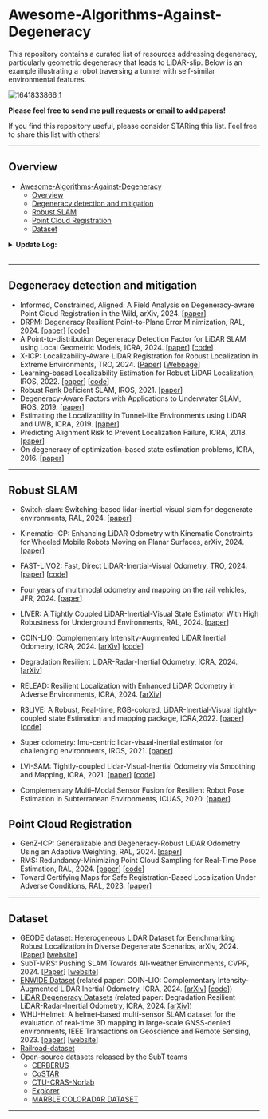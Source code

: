 # Awesome-Algorithms-Against-Degeneracy

This repository contains a curated list of resources addressing degeneracy, particularly geometric degeneracy that leads to LiDAR-slip. Below is an example illustrating a robot traversing a tunnel with self-similar environmental features.

![1641833866_1](README.assets/1641833866_1.gif)

**Please feel free to send me [pull requests](https://github.com/thisparticle/Awesome-Algorithms-Against-Degeneracy/blob/main/how-to-PR.md) or [email](mailto:zhiqiang_chen_hku@hotmail.com) to add papers!**

If you find this repository useful, please consider STARing this list. Feel free to share this list with others!

---
## Overview
- [Awesome-Algorithms-Against-Degeneracy](#awesome-algorithms-against-degeneracy)
  - [Overview](#overview)
  - [Degeneracy  detection and mitigation](#degeneracy--detection-and-mitigation)
  - [Robust SLAM](#robust-slam)
  - [Point Cloud Registration](#point-cloud-registration)
  - [Dataset](#dataset)

<details span>
<summary><b>Update Log:</b></summary>
<br>

**Nov 18, 2024**
- Add 1 paper: GenZ-ICP.

**Oct 19, 2024**
- Added 5 papers: Kinematic-ICP, Switch-slam, DRPM, A Point-to-distribution Degeneracy Detection Factor for LiDAR SLAM using Local Geometric Models, Informed, Constrained, Aligned: A Field Analysis on Degeneracy-aware Point Cloud Registration in the Wild

**July 17, 2024**
- create repo

</details>
<br>

---
## Degeneracy  detection and mitigation 

* Informed, Constrained, Aligned: A Field Analysis on Degeneracy-aware Point Cloud Registration in the Wild, arXiv, 2024. [[paper](https://arxiv.org/abs/2408.11809)]
* DRPM: Degeneracy Resilient Point-to-Plane Error Minimization, RAL, 2024. [[paper](https://arxiv.org/abs/2410.10784)] [[code](https://github.com/ntnu-arl/drpm?tab=readme-ov-file)]
* A Point-to-distribution Degeneracy Detection Factor for LiDAR SLAM using Local Geometric Models, ICRA, 2024. [[paper](https://ieeexplore.ieee.org/document/10610340/)] [[code](https://github.com/jisehua/Degenerate-Detection)]
* X-ICP: Localizability-Aware LiDAR Registration for Robust Localization in Extreme Environments, TRO, 2024. [[Paper](https://ieeexplore.ieee.org/document/10328716)] [[Webpage](https://sites.google.com/leggedrobotics.com/x-icp)] 
* Learning-based Localizability Estimation for Robust LiDAR Localization, IROS, 2022. [[paper](https://ieeexplore.ieee.org/document/9982257)] [[code](https://github.com/leggedrobotics/L3E)]
* Robust Rank Deficient SLAM, IROS, 2021. [[paper](https://ieeexplore.ieee.org/document/9636443)]
* Degeneracy-Aware Factors with Applications to Underwater SLAM, IROS, 2019. [[paper](https://ieeexplore.ieee.org/document/8968577/)]
* Estimating the Localizability in Tunnel-like Environments using LiDAR and UWB, ICRA, 2019. [[paper](https://ieeexplore.ieee.org/document/8794167)]
* Predicting Alignment Risk to Prevent Localization Failure, ICRA, 2018. [[paper](https://ieeexplore.ieee.org/document/8462890)]
* On degeneracy of optimization-based state estimation problems, ICRA, 2016. [[paper](https://ieeexplore.ieee.org/document/7487211)]

---
## Robust SLAM

* Switch-slam: Switching-based lidar-inertial-visual slam for degenerate environments, RAL, 2024. [[paper](https://ieeexplore.ieee.org/document/10582434)]

* Kinematic-ICP: Enhancing LiDAR Odometry with Kinematic Constraints for Wheeled Mobile Robots Moving on Planar Surfaces, arXiv, 2024. [[paper](https://arxiv.org/abs/2410.10277)]

* FAST-LIVO2: Fast, Direct LiDAR-Inertial-Visual Odometry, TRO, 2024. [[paper](https://ieeexplore.ieee.org/document/9739244)] [[code](https://github.com/hku-mars/FAST-LIVO2)]
* Four years of multimodal odometry and mapping on the rail vehicles, JFR, 2024. [[paper](https://onlinelibrary.wiley.com/doi/abs/10.1002/rob.22256)]
* LIVER: A Tightly Coupled LiDAR-Inertial-Visual State Estimator With High Robustness for Underground Environments, RAL, 2024. [[paper](https://ieeexplore.ieee.org/document/10404014)]

* COIN-LIO: Complementary Intensity-Augmented LiDAR Inertial Odometry, ICRA, 2024. [[arXiv](https://arxiv.org/abs/2310.01235)] [[code](https://github.com/ethz-asl/COIN-LIO)]
* Degradation Resilient LiDAR-Radar-Inertial Odometry, ICRA, 2024. [[arXiv](https://arxiv.org/abs/2403.05332)]
* RELEAD: Resilient Localization with Enhanced LiDAR Odometry in Adverse Environments, ICRA, 2024. [[arXiv](https://arxiv.org/abs/2402.18934)]
* R3LIVE: A Robust, Real-time, RGB-colored, LiDAR-Inertial-Visual tightly-coupled state Estimation and mapping package, ICRA,2022. [[paper](https://ieeexplore.ieee.org/document/9811935)] [[code](https://github.com/hku-mars/r3live)]
* Super odometry: Imu-centric lidar-visual-inertial estimator for challenging environments, IROS, 2021. [[paper](https://arxiv.org/pdf/2104.14938)]
* LVI-SAM: Tightly-coupled Lidar-Visual-Inertial Odometry via Smoothing and Mapping, ICRA, 2021. [[paper](https://github.com/TixiaoShan/LVI-SAM/blob/master/doc/paper.pdf)] [[code](https://github.com/TixiaoShan/LVI-SAM)]
* Complementary Multi–Modal Sensor Fusion for Resilient Robot Pose Estimation in Subterranean Environments, ICUAS, 2020. [[paper](https://ieeexplore.ieee.org/document/9213865)]

## Point Cloud Registration

* GenZ-ICP: Generalizable and Degeneracy-Robust LiDAR Odometry Using an Adaptive Weighting, RAL, 2024. [[paper](https://arxiv.org/pdf/2411.06766)]
* RMS: Redundancy-Minimizing Point Cloud Sampling for Real-Time Pose Estimation, RAL, 2024. [[paper](https://ieeexplore.ieee.org/document/10502131)] [[code](https://github.com/ctu-mrs/RMS)]
* Toward Certifying Maps for Safe Registration-Based Localization Under Adverse Conditions, RAL, 2023. [[paper](https://arxiv.org/abs/2309.04251)]

---
## Dataset

* GEODE dataset: Heterogeneous LiDAR Dataset for Benchmarking Robust Localization in Diverse Degenerate Scenarios, arXiv, 2024. [[Paper](https://arxiv.org/abs/2409.04961)] [[website](https://thisparticle.github.io/geode/)]
* SubT-MRS: Pushing SLAM Towards All-weather Environments, CVPR, 2024. [[Paper](https://openaccess.thecvf.com/content/CVPR2024/papers/Zhao_SubT-MRS_Dataset_Pushing_SLAM_Towards_All-weather_Environments_CVPR_2024_paper.pdf)] [[website](https://superodometry.com/datasets)]
* [ENWIDE Dataset](https://projects.asl.ethz.ch/datasets/enwide) (related paper: COIN-LIO: Complementary Intensity-Augmented LiDAR Inertial Odometry, ICRA, 2024. [[arXiv](https://arxiv.org/abs/2310.01235)] [[code](https://github.com/ethz-asl/COIN-LIO)])
* [LiDAR Degeneracy Datasets](https://github.com/ntnu-arl/lidar_degeneracy_datasets) (related paper: Degradation Resilient LiDAR-Radar-Inertial Odometry, ICRA, 2024. [[arXiv](https://arxiv.org/abs/2403.05332)])
* WHU-Helmet: A helmet-based multi-sensor SLAM dataset for the evaluation of real-time 3D mapping in large-scale GNSS-denied environments, IEEE Transactions on Geoscience and Remote Sensing, 2023. [[paper](https://ieeexplore.ieee.org/document/10123040/)] [[website](https://github.com/kafeiyin00/WHU-HelmetDataset)]
* [Railroad-dataset](https://github.com/YushengWHU/Railroad-dataset)
* Open-source datasets released by the SubT teams
  * [CERBERUS](https://www.subt-cerberus.org/code--data.html)
  * [CoSTAR](https://github.com/NeBula-Autonomy)
  * [CTU-CRAS-Norlab](https://github.com/ctu-mrs/slam_datasets)
  * [Explorer](https://theairlab.org/dataset/interestingness)
  * [MARBLE  COLORADAR DATASET](https://arpg.github.io/coloradar/)

----
